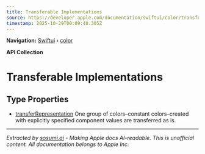 ```yaml
---
title: Transferable Implementations
source: https://developer.apple.com/documentation/swiftui/color/transferable-implementations
timestamp: 2025-10-29T00:09:48.305Z
---
```


**Navigation:** [Swiftui](/documentation/swiftui) › [color](/documentation/swiftui/color)

**API Collection**

# Transferable Implementations

## Type Properties

- [transferRepresentation](/documentation/swiftui/color/transferrepresentation) One group of colors–constant colors–created with explicitly specified component values are transferred as is.

---

*Extracted by [sosumi.ai](https://sosumi.ai) - Making Apple docs AI-readable.*
*This is unofficial content. All documentation belongs to Apple Inc.*
